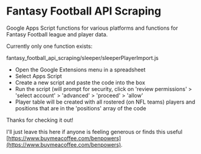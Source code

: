 # Fantasy Football API Scraping

Google Apps Script functions for various platforms and functions for Fantasy Football league and player data.

Currently only one function exists:

fantasy_football_api_scraping/sleeper/sleeperPlayerImport.js

 - Open the Google Extensions menu in a spreadsheet
 - Select Apps Script
 - Create a new script and paste the code into the box
 - Run the script (will prompt for security, click on 'review permissions' > 'select account' > 'advanced' > 'proceed' > 'allow'
 - Player table will be created with all rostered (on NFL teams) players and positions that are in the 'positions' array of the code


Thanks for checking it out!


















I'll just leave this here if anyone is feeling generous or finds this useful [https://www.buymeacoffee.com/benpowers](https://www.buymeacoffee.com/benpowers).
